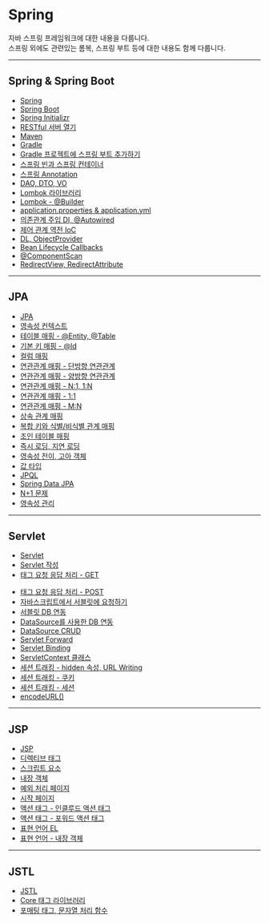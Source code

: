 # Spring

자바 스프링 프레임워크에 대한 내용을 다룹니다. <br>
스프링 외에도 관련있는 롬복, 스프링 부트 등에 대한 내용도 함께 다룹니다.
<hr>

## Spring & Spring Boot

- [Spring](https://velog.io/@bami/Spring-Spring) <br/>
- [Spring Boot](https://velog.io/@bami/Spring-Spring-Boot) <br/>
- [Spring Initializr](https://velog.io/@bami/Spring-Spring-Initializr) <br/>
- [RESTful 서버 열기](https://velog.io/@bami/Spring-RESTful-%EC%84%9C%EB%B2%84-%EC%97%B4%EA%B8%B0) <br/>
- [Maven](https://velog.io/@bami/Maven) <br/>
- [Gradle](https://velog.io/@bami/Gradle) <br/>
- [Gradle 프로젝트에 스프링 부트 추가하기](https://velog.io/@bami/Gradle-%ED%94%84%EB%A1%9C%EC%A0%9D%ED%8A%B8%EC%97%90-%EC%8A%A4%ED%94%84%EB%A7%81-%EB%B6%80%ED%8A%B8-%EC%B6%94%EA%B0%80%ED%95%98%EA%B8%B0) <br/>
- [스프링 빈과 스프링 컨테이너](https://velog.io/@bami/Spring-%EC%8A%A4%ED%94%84%EB%A7%81-%EB%B9%88%EA%B3%BC-%EC%8A%A4%ED%94%84%EB%A7%81-%EC%BB%A8%ED%85%8C%EC%9D%B4%EB%84%88) <br/>
- [스프링 Annotation](https://velog.io/@bami/Spring-Annotation) <br/>
- [DAO, DTO, VO](https://velog.io/@bami/Spring-DAO-DTO-VO) <br/>
- [Lombok 라이브러리](https://velog.io/@bami/Spring-Lombok-%EB%9D%BC%EC%9D%B4%EB%B8%8C%EB%9F%AC%EB%A6%AC) <br/>
- [Lombok - @Builder](https://velog.io/@bami/SpringLombok-Builder) <br/>
- [application.properties & application.yml](https://velog.io/@bami/application.properties-application.yml) <br/>
- [의존관계 주입 DI, @Autowired](https://velog.io/@bami/Spring-DI-Dependency-Injection-%EC%9D%98%EC%A1%B4%EA%B4%80%EA%B3%84-%EC%A3%BC%EC%9E%85-it9qrvtg) <br/>
- [제어 관계 역전 IoC](https://velog.io/@bami/Spring-IoC-Inversion-of-Control-%EC%A0%9C%EC%96%B4-%EA%B4%80%EA%B3%84-%EC%97%AD%EC%A0%84) <br/>
- [DL, ObjectProvider](https://velog.io/@bami/Spring-DL%EA%B3%BC-Provider) <br/>
- [Bean Lifecycle Callbacks](https://velog.io/@bami/Spring-Bean-Lifecycle-Callbacks) <br/>
- [@ComponentScan](https://velog.io/@bami/Spring-%EC%BB%B4%ED%8F%AC%EB%84%8C%ED%8A%B8-%EC%8A%A4%EC%BA%94) <br/>
- [RedirectView, RedirectAttribute](https://velog.io/@bami/Spring-%EC%8A%A4%ED%94%84%EB%A7%81-%EC%BB%A8%ED%8A%B8%EB%A1%A4%EB%9F%AC%EC%97%90%EC%84%9C-%ED%8C%8C%EB%9D%BC%EB%AF%B8%ED%84%B0%EA%B0%80-%ED%8F%AC%ED%95%A8%EB%90%9C-%ED%8E%98%EC%9D%B4%EC%A7%80-Redirect%ED%95%98%EA%B8%B0) <br/>

<hr>

## JPA

- [JPA](https://velog.io/@bami/JPA) <br/>
- [영속성 컨텍스트](https://velog.io/@bami/%EC%98%81%EC%86%8D%EC%84%B1-%EC%BB%A8%ED%85%8D%EC%8A%A4%ED%8A%B8) <br/>
- [테이블 매핑 - @Entity, @Table](https://velog.io/@bami/JPA-%EA%B0%9D%EC%B2%B4-%ED%85%8C%EC%9D%B4%EB%B8%94-%EB%A7%A4%ED%95%91-Entity-Table) <br/>
- [기본 키 매핑 - @Id](https://velog.io/@bami/JPA-%EA%B8%B0%EB%B3%B8-%ED%82%A4-%EB%A7%A4%ED%95%91-Id) <br/>
- [컬럼 매핑](https://velog.io/@bami/JPA-%EC%BB%AC%EB%9F%BC-%EB%A7%A4%ED%95%91) <br/>
- [연관관계 매핑 - 단방향 연관관계](https://velog.io/@bami/JPA-%EC%97%B0%EA%B4%80%EA%B4%80%EA%B3%84-%EB%A7%A4%ED%95%91-%EB%8B%A8%EB%B0%A9%ED%96%A5-%EC%97%B0%EA%B4%80%EA%B4%80%EA%B3%84) <br/>
- [연관관계 매핑 - 양방향 연관관계](https://velog.io/@bami/JPA-%EC%97%B0%EA%B4%80%EA%B4%80%EA%B3%84-%EB%A7%A4%ED%95%91-%EC%96%91%EB%B0%A9%ED%96%A5-%EC%97%B0%EA%B4%80%EA%B4%80%EA%B3%84) <br/>
- [연관관계 매핑 - N:1, 1:N](https://velog.io/@bami/JPA-%EC%97%B0%EA%B4%80%EA%B4%80%EA%B3%84-%EB%A7%A4%ED%95%91-N1-1N) <br/>
- [연관관계 매핑 - 1:1](https://velog.io/@bami/JPA-%EC%97%B0%EA%B4%80%EA%B4%80%EA%B3%84-%EB%A7%A4%ED%95%91-11) <br/>
- [연관관계 매핑 - M:N](https://velog.io/@bami/JPA-%EC%97%B0%EA%B4%80%EA%B4%80%EA%B3%84-%EB%A7%A4%ED%95%91-MN) <br/>
- [상속 관계 매핑](https://velog.io/@bami/JPA-%EC%83%81%EC%86%8D-%EA%B4%80%EA%B3%84-%EB%A7%A4%ED%95%91) <br/>
- [복합 키와 식별/비식별 관계 매핑](https://velog.io/@bami/JPA-%EB%B3%B5%ED%95%A9-%ED%82%A4%EC%99%80-%EC%8B%9D%EB%B3%84%EB%B9%84%EC%8B%9D%EB%B3%84-%EA%B4%80%EA%B3%84-%EB%A7%A4%ED%95%91) <br/>
- [조인 테이블 매핑](https://velog.io/@bami/JPA-%EC%A1%B0%EC%9D%B8-%ED%85%8C%EC%9D%B4%EB%B8%94-%EB%A7%A4%ED%95%91) <br/>
- [즉시 로딩, 지연 로딩](https://velog.io/@bami/JPA-%ED%94%84%EB%A1%9D%EC%8B%9C%EC%99%80-%EC%A6%89%EC%8B%9C-%EB%A1%9C%EB%94%A9-%EC%A7%80%EC%97%B0-%EB%A1%9C%EB%94%A9) <br/>
- [영속성 전이, 고아 객체](https://velog.io/@bami/JPA-%EC%98%81%EC%86%8D%EC%84%B1-%EC%A0%84%EC%9D%B4) </br>
- [값 타입](https://velog.io/@bami/JPA-%EA%B0%92-%ED%83%80%EC%9E%85) <br/>
- [JPQL](https://velog.io/@bami/JPA-JPQL) <br/>
- [Spring Data JPA](https://velog.io/@bami/JPA-Spring-Data-JPA) <br/>
- [N+1 문제](https://velog.io/@bami/JPA-N1-%EB%AC%B8%EC%A0%9C) <br/>
- [영속성 관리](https://velog.io/@bami/JPA-%EC%98%81%EC%86%8D%EC%84%B1-%EA%B4%80%EB%A6%AC) <br/>

<hr>

## Servlet

- [Servlet](https://velog.io/@bami/Servlet-Java-Servlet) <br/>
- [Servlet 작성](https://velog.io/@bami/Servlet-%EC%84%9C%EB%B8%94%EB%A6%BF-%EC%9E%91%EC%84%B1%ED%95%98%EA%B8%B0) <br/>
- [<form> 태그 요청 응답 처리 - GET](https://velog.io/@bami/Servlet-form-%ED%83%9C%EA%B7%B8-%EC%9A%94%EC%B2%AD-%EC%9D%91%EB%8B%B5-92mzvi97) <br/>
- [<form> 태그 요청 응답 처리 - POST](https://velog.io/@bami/Servlet-POST-%EC%9A%94%EC%B2%AD-%EC%B2%98%EB%A6%AC) <br/>
- [자바스크립트에서 서블릿에 요청하기](https://velog.io/@bami/Servlet-%EC%9E%90%EB%B0%94%EC%8A%A4%ED%81%AC%EB%A6%BD%ED%8A%B8%EC%97%90%EC%84%9C-%EC%84%9C%EB%B8%94%EB%A6%BF%EC%97%90-%EC%9A%94%EC%B2%AD%ED%95%98%EA%B8%B0) <br/>
- [서블릿 DB 연동](https://velog.io/@bami/Servlet-Servlet%EA%B3%BC-DB-%EC%97%B0%EB%8F%99) <br/>
- [DataSource를 사용한 DB 연동](https://velog.io/@bami/Servlet-DataSource) <br/>
- [DataSource CRUD](https://velog.io/@bami/Servlet-DataSource-CRUD) <br/>
- [Servlet Forward](https://velog.io/@bami/Servlet-%EC%84%9C%EB%B8%94%EB%A6%BF-%ED%8F%AC%EC%9B%8C%EB%93%9C) <br/>
- [Servlet Binding](https://velog.io/@bami/Servlet-%EB%B0%94%EC%9D%B8%EB%94%A9) <br/>
- [ServletContext 클래스](https://velog.io/@bami/Servlet-ServletContext-%ED%81%B4%EB%9E%98%EC%8A%A4) <br/>
- [세션 트래킹 - hidden 속성, URL Writing](https://velog.io/@bami/Servlet-%EC%84%B8%EC%85%98-%ED%8A%B8%EB%9E%98%ED%82%B9-hidden-URL-Writing) <br/>
- [세션 트래킹 - 쿠키](https://velog.io/@bami/Servlet-%EC%84%B8%EC%85%98-%ED%8A%B8%EB%9E%98%ED%82%B9-%EC%BF%A0%ED%82%A4) <br/>
- [세션 트래킹 - 세션](https://velog.io/@bami/Servlet-%EC%84%B8%EC%85%98-%ED%8A%B8%EB%9E%98%ED%82%B9-%EC%84%B8%EC%85%98) <br/>
- [encodeURL()](https://velog.io/@bami/Servlet-encodeURL) <br/>

<hr>

## JSP

- [JSP](https://velog.io/@bami/JSP-JSP) <br/>
- [디렉티브 태그](https://velog.io/@bami/JSP-%EB%94%94%EB%A0%89%ED%8B%B0%EB%B8%8C-%ED%83%9C%EA%B7%B8) <br/>
- [스크립트 요소](https://velog.io/@bami/JSP-%EC%8A%A4%ED%81%AC%EB%A6%BD%ED%8A%B8-%EC%9A%94%EC%86%8C) <br/>
- [내장 객체](https://velog.io/@bami/JSP-%EB%82%B4%EC%9E%A5-%EA%B0%9D%EC%B2%B4) <br/>
- [예외 처리 페이지](https://velog.io/@bami/JSP-%EC%98%88%EC%99%B8-%EC%B2%98%EB%A6%AC-%ED%8E%98%EC%9D%B4%EC%A7%80) <br/>
- [시작 페이지](https://velog.io/@bami/ServletJSP-%EC%8B%9C%EC%9E%91-%ED%8E%98%EC%9D%B4%EC%A7%80-%EB%B3%80%EA%B2%BD%ED%95%98%EA%B8%B0) <br/>
- [액션 태그 - 인클루드 액션 태그](https://velog.io/@bami/JSP-%EC%95%A1%EC%85%98-%ED%83%9C%EA%B7%B8-%EC%9D%B8%ED%81%B4%EB%A3%A8%EB%93%9C-%EC%95%A1%EC%85%98-%ED%83%9C%EA%B7%B8) <br/>
- [액션 태그 - 포워드 액션 태그](https://velog.io/@bami/JSP-%EC%95%A1%EC%85%98-%ED%83%9C%EA%B7%B8-%ED%8F%AC%EC%9B%8C%EB%93%9C-%EC%95%A1%EC%85%98-%ED%83%9C%EA%B7%B8) <br/>
- [표현 언어 EL](https://velog.io/@bami/JSP-%ED%91%9C%ED%98%84-%EC%96%B8%EC%96%B4-EL) <br/>
- [표현 언어 - 내장 객체](https://velog.io/@bami/JSP-%ED%91%9C%ED%98%84-%EC%96%B8%EC%96%B4-%EB%82%B4%EC%9E%A5-%EA%B0%9D%EC%B2%B4) <br/>

<hr>

## JSTL

- [JSTL](https://velog.io/@bami/JSTL-JSTL) <br/>
- [Core 태그 라이브러리](https://velog.io/@bami/JSTL-Core-%ED%83%9C%EA%B7%B8-%EB%9D%BC%EC%9D%B4%EB%B8%8C%EB%9F%AC%EB%A6%AC) <br/>
- [포매팅 태그, 문자열 처리 함수](https://velog.io/@bami/JSTL-%ED%8F%AC%EB%A7%A4%ED%8C%85-%EB%AC%B8%EC%9E%90%EC%97%B4-%EC%B2%98%EB%A6%AC-%ED%95%A8%EC%88%98) <br/>